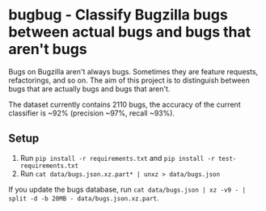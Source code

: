 # bugbug - Classify Bugzilla bugs between actual bugs and bugs that aren't bugs

Bugs on Bugzilla aren't always bugs. Sometimes they are feature requests, refactorings, and so on. The aim of this project is to distinguish between bugs that are actually bugs and bugs that aren't.

The dataset currently contains 2110 bugs, the accuracy of the current classifier is ~92% (precision ~97%, recall ~93%).

## Setup

1. Run `pip install -r requirements.txt` and `pip install -r test-requirements.txt`
2. Run `cat data/bugs.json.xz.part* | unxz > data/bugs.json`

If you update the bugs database, run `cat data/bugs.json | xz -v9 - | split -d -b 20MB - data/bugs.json.xz.part`.
